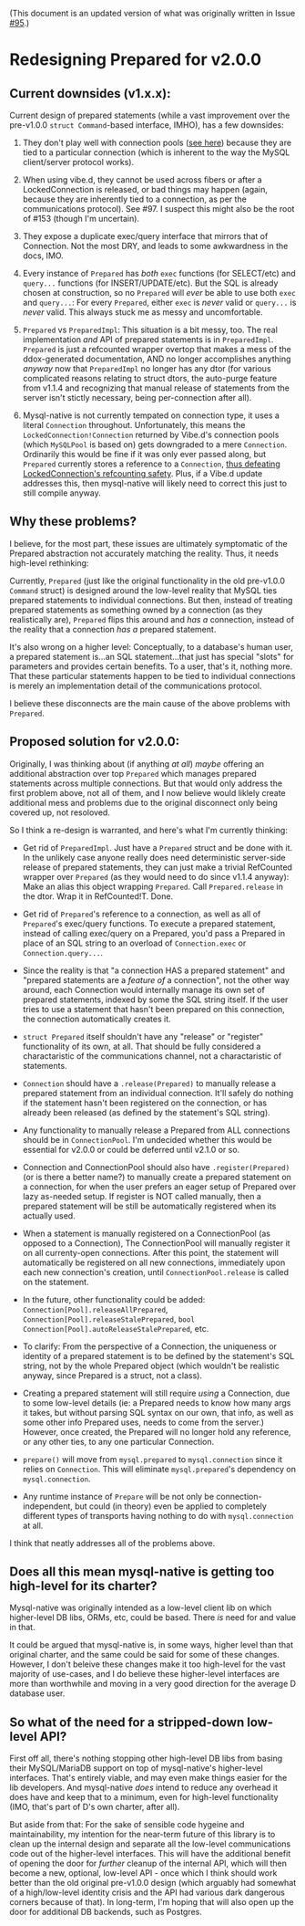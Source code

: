 (This document is an updated version of what was originally
written in Issue [#95](https://github.com/mysql-d/mysql-native/issues/95#issuecomment-362698955).)

Redesigning Prepared for v2.0.0
===============================

Current downsides (v1.x.x):
---------------------------

Current design of prepared statements (while a vast improvement over the
pre-v1.0.0 `struct Command`-based interface, IMHO), has a few downsides:

1. They don't play well with connection pools
([see here](https://github.com/mysql-d/mysql-native/issues/87#issuecomment-259484192))
because they are tied to a particular connection (which is inherent to the way
the MySQL client/server protocol works).

2. When using vibe.d, they cannot be used across fibers or after a
LockedConnection is released, or bad things may happen (again, because they
are inherently tied to a connection, as per the communications protocol).
See #97. I suspect this might also be the root of #153 (though I'm uncertain).

3. They expose a duplicate exec/query interface that mirrors that of
Connection. Not the most DRY, and leads to some awkwardness in the docs, IMO.

4. Every instance of `Prepared` has *both* `exec` functions (for SELECT/etc)
and `query...` functions (for INSERT/UPDATE/etc). But the SQL is already chosen
at construction, so no `Prepared` will *ever* be able to use both `exec` and
`query...`: For every `Prepared`, either `exec` is *never* valid or `query...`
is *never* valid. This always stuck me as messy and uncomfortable.

5. `Prepared` vs `PreparedImpl`: This situation is a bit messy, too. The real
implementation *and* API of prepared statements is in `PreparedImpl`.
`Prepared` is just a refcounted wrapper overtop that makes a mess of the
ddox-generated documentation, AND no longer accomplishes anything *anyway*
now that `PreparedImpl` no longer has any dtor (for various complicated
reasons relating to struct dtors, the auto-purge feature from v1.1.4 and
recognizing that manual release of statements from the server isn't stictly
necessary, being per-connection after all).

6. Mysql-native is not currently tempated on connection type, it uses a literal
`Connection` throughout. Unfortunately, this means the `LockedConnection!Connection`
returned by Vibe.d's connection pools (which `MySQLPool` is based on) gets
downgraded to a mere `Connection`. Ordinarily this would be fine if it was only
ever passed along, but `Prepared` currently stores a reference to a
`Connection`,
[thus defeating LockedConnection's refcounting safety](http://forum.rejectedsoftware.com/groups/rejectedsoftware.vibed/thread/48837/).
Plus, if a Vibe.d update addresses this, then mysql-native will likely need
to correct this just to still compile anyway.

Why these problems?
-------------------

I believe, for the most part, these issues are ultimately symptomatic of the
Prepared abstraction not accurately matching the reality. Thus, it needs
high-level rethinking:

Currently, `Prepared` (just like the original functionality in the old
pre-v1.0.0 `Command` struct) is designed around the low-level reality that
MySQL ties prepared statements to individual connections. But then, instead
of treating prepared statements as something owned by a connection (as they
realistically are), `Prepared` flips this around and *has a* connection,
instead of the reality that a connection *has a* prepared statement.

It's also wrong on a higher level: Conceptually, to a database's human user,
a prepared statement is...an SQL statement...that just has special "slots"
for parameters and provides certain benefits. To a user, that's it, nothing
more. That these particular statements happen to be tied to individual
connections is merely an implementation detail of the communications protocol. 

I believe these disconnects are the main cause of the above problems with `Prepared`.

Proposed solution for v2.0.0:
-----------------------------

Originally, I was thinking about (if anything *at all*) *maybe* offering an
additional abstraction over top `Prepared` which manages prepared statements
across multiple connections. But that would only address the first problem
above, not all of them, and I now believe would liklely create additional
mess and problems due to the original disconnect only being covered up,
not resoloved.

So I think a re-design is warranted, and here's what I'm currently thinking:

- Get rid of `PreparedImpl`. Just have a `Prepared` struct and be done with it.
In the unlikely case anyone really does need deterministic server-side release
of prepared statements, they can just make a trivial RefCounted wrapper over
`Prepared` (as they would need to do since v1.1.4 anyway): Make an alias this
object wrapping `Prepared`. Call `Prepared.release` in the dtor. Wrap it in
RefCounted!T. Done.

- Get rid of `Prepared`'s reference to a connection, as well as all of
`Prepared`'s exec/query functions. To execute a prepared statement, instead
of calling exec/query on a Prepared, you'd pass a Prepared in place of an SQL
string to an overload of `Connection.exec` or `Connection.query...`.

- Since the reality is that "a connection HAS a prepared statement" and
"prepared statements are a *feature of* a connection", not the other way
around, each Connection would internally manage its own set of prepared
statements, indexed by some the SQL string itself. If the user tries to use
a statement that hasn't been prepared on this connection, the connection
automatically creates it.

- `struct Prepared` itself shouldn't have any "release" or "register"
functionality of its own, at all. That should be fully considered a
charactaristic of the communications channel, not a charactaristic of
statements.

- `Connection` should have a `.release(Prepared)` to manually release a
prepared statement from an individual connection. It'll safely do nothing if
the statement hasn't been registered on the connection, or has already been
released (as defined by the statement's SQL string).

- Any functionality to manually release a Prepared from ALL connections
should be in `ConnectionPool`. I'm undecided whether this would be essential
for v2.0.0 or could be deferred until v2.1.0 or so.

- Connection and ConnectionPool should also have `.register(Prepared)`
(or is there a better name?) to manually create a prepared statement on a
connection, for when the user prefers an eager setup of Prepared over lazy
as-needed setup. If register is NOT called manually, then a prepared statement
will be still be automatically registered when its actually used.

- When a statement is manually registered on a ConnectionPool (as opposed to
a Connection), The ConnectionPool will manually register it on all
currenty-open connections. After this point, the statement will automatically
be registered on all new connections, immediately upon each new connection's
creation, until `ConnectionPool.release` is called on the statement.

- In the future, other functionality could be added:
`Connection[Pool].releaseAllPrepared`, `Connection[Pool].releaseStalePrepared`,
`bool Connection[Pool].autoReleaseStalePrepared`, etc.

- To clarify: From the perspective of a Connection, the uniqueness or identity
of a prepared statement is to be defined by the statement's SQL string,
not by the whole Prepared object (which wouldn't be realistic anyway, since
Prepared is a struct, not a class).

- Creating a prepared statement will still require *using* a Connection,
due to some low-level details (ie: a Prepared needs to know how many args it
takes, but without parsing SQL syntax on our own, that info, as well as some
other info Prepared uses, needs to come from the server.) However, once
created, the Prepared will no longer hold any reference, or any other
ties, to any one particular Connection.

- `prepare()` will move from `mysql.prepared` to `mysql.connection` since
it relies on `Connection`. This will eliminate `mysql.prepared`'s dependency
on `mysql.connection`.

- Any runtime instance of `Prepare` will be not only be connection-independent,
but could (in theory) even be applied to completely different types of
transports having nothing to do with `mysql.connection` at all.

I think that neatly addresses all of the problems above.

Does all this mean mysql-native is getting too high-level for its charter?
--------------------------------------------------------------------------

Mysql-native was originally intended as a low-level client lib on which
higher-level DB libs, ORMs, etc, could be based. There *is* need for and
value in that.

It could be argued that mysql-native is, in some ways, higher level than
that original charter, and the same could be said for some of these changes.
However, I don't beleive these changes make it too high-level for the vast
majority of use-cases, and I do believe these higher-level interfaces are
more than worthwhile and moving in a very good direction for the average D
database user.

So what of the need for a stripped-down low-level API?
------------------------------------------------------

First off all, there's nothing stopping other high-level DB libs from basing
their MySQL/MariaDB support on top of mysql-native's higher-level interfaces.
That's entirely viable, and may even make things easier for the lib developers.
And mysql-native *does* intend to reduce any overhead it does have and keep
that to a minimum, even for high-level functionality (IMO, that's part of D's
own charter, after all).

But aside from that: For the sake of sensible code hygeine and maintainability,
my intention for the near-term future of this library is to clean up the
internal design and separate all the low-level communications code out of the
higher-level interfaces. This will have the additional benefit of opening the
door for *further* cleanup of the internal API, which will then become a new,
optional, low-level API - once which I think should work better than the old
original pre-v1.0.0 design (which arguably had somewhat of a high/low-level
identity crisis and the API had various dark dangerous corners because of
that). In long-term, I'm hoping that will also open up the door for additional
DB backends, such as Postgres.
